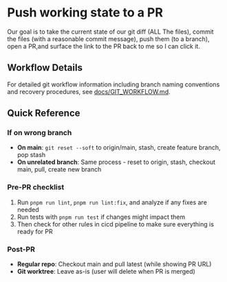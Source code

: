 # Push working state to a PR

Our goal is to take the current state of our git diff (ALL The files), commit the files (with a reasonable commit message), push them (to a branch), open a PR,and surface the link to the PR back to me so I can click it.

## Workflow Details

For detailed git workflow information including branch naming conventions and recovery procedures, see [docs/GIT_WORKFLOW.md](../../docs/GIT_WORKFLOW.md).

## Quick Reference

### If on wrong branch

- **On main**: `git reset --soft` to origin/main, stash, create feature branch, pop stash
- **On unrelated branch**: Same process - reset to origin, stash, checkout main, pull, create new branch

### Pre-PR checklist

  1. Run `pnpm run lint`, `pnpm run lint:fix`, and analyze if any fixes are needed
  2. Run tests with `pnpm run test` if changes might impact them
  3. Then check for other rules in cicd pipeline to make sure everything is ready for PR

### Post-PR

- **Regular repo**: Checkout main and pull latest (while showing PR URL)
- **Git worktree**: Leave as-is (user will delete when PR is merged)
